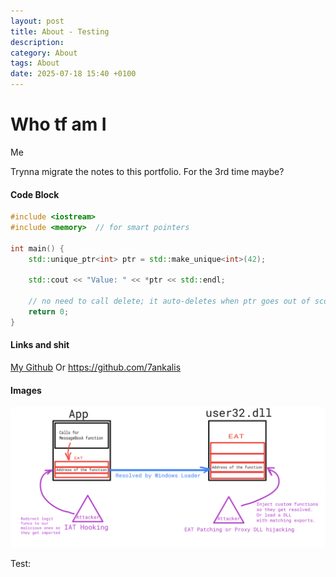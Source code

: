 ```yaml
---
layout: post
title: About - Testing
description:
category: About
tags: About
date: 2025-07-18 15:40 +0100
---
```

# Who tf am I
Me

Trynna migrate the notes to this portfolio. For the 3rd time maybe?

#### Code Block 

```cpp
#include <iostream>
#include <memory>  // for smart pointers

int main() {
    std::unique_ptr<int> ptr = std::make_unique<int>(42);

    std::cout << "Value: " << *ptr << std::endl;

    // no need to call delete; it auto-deletes when ptr goes out of scope
    return 0;
}
```

#### Links and shit
[My Github](https://github.com/7ankalis)
Or <https://github.com/7ankalis>

#### Images
![A simple image](https://github.com/7ankalis/redteam-starter/blob/main/images/iat-eat.png?raw=true)

Test:
